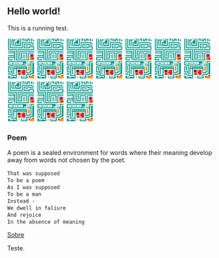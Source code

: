 ## Hello world!

This is a running test.

![img](/images/ChipCard2x.gif) ![img](/images/ChipCard2x.gif) ![img](/images/ChipCard2x.gif) ![img](/images/ChipCard2x.gif) ![img](/images/ChipCard2x.gif)
![img](/images/ChipCard2x.gif) ![img](/images/ChipCard2x.gif) ![img](/images/ChipCard2x.gif) ![img](/images/ChipCard2x.gif) ![img](/images/ChipCard2x.gif)

### Poem

A poem is a sealed environment for words where their meaning develop away from words not chosen by the poet.

```
That was supposed
To be a poem
As I was supposed
To be a man
Instead -
We dwell in faliure
And rejoice
In the absence of meaning
```

[Sobre](https://lucasperesbet.github.io/home/about/)

Teste.

